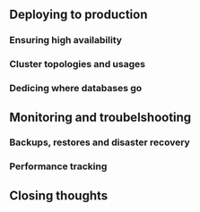
## Deploying to production

### Ensuring high availability

### Cluster topologies and usages

### Dedicing where databases go

## Monitoring and troubelshooting

### Backups, restores and disaster recovery

### Performance tracking

## Closing thoughts